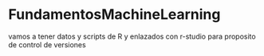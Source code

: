 # FundamentosMachineLearning
vamos a tener datos y scripts de R y enlazados con r-studio para proposito de control de versiones
